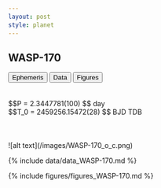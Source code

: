 ```yaml
---
layout: post
style: planet
---
```

<script src="../js/planets.js"></script>

## WASP-170

<!-- Tab links -->
<div class="tab">
<button class="tablinks" onclick="openCity(event, 'Ephemeris')">Ephemeris</button>
<button class="tablinks" onclick="openCity(event, 'Data')">Data</button>
<button class="tablinks" onclick="openCity(event, 'Figures')">Figures</button>
</div>

<!-- Tab content -->
<div id="Ephemeris" class="tabcontent" markdown="1">
<br/><br/>
$$P = 2.3447781(100) $$ day <br/>
$$T_0 = 2459256.15472(28) $$ BJD TDB
<br/><br/>
<br/><br/>
![alt text](/images/WASP-170_o_c.png)
</div>


<div id="Data" class="tabcontent" markdown="1">

{% include data/data_WASP-170.md %}

</div>

<div id="Figures" class="tabcontent" markdown="1">
{% include figures/figures_WASP-170.md %}
</div>


<script src="../js/tabs.js"></script>


